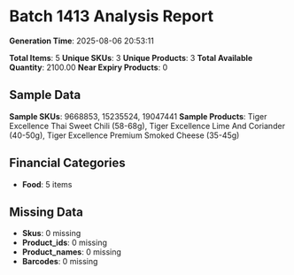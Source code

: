 # Batch 1413 Analysis Report

**Generation Time**: 2025-08-06 20:53:11

**Total Items**: 5
**Unique SKUs**: 3
**Unique Products**: 3
**Total Available Quantity**: 2100.00
**Near Expiry Products**: 0

## Sample Data
**Sample SKUs**: 9668853, 15235524, 19047441
**Sample Products**: Tiger Excellence Thai Sweet Chili (58-68g), Tiger Excellence Lime And Coriander (40-50g), Tiger Excellence Premium Smoked Cheese (35-45g)

## Financial Categories
- **Food**: 5 items

## Missing Data
- **Skus**: 0 missing
- **Product_ids**: 0 missing
- **Product_names**: 0 missing
- **Barcodes**: 0 missing
